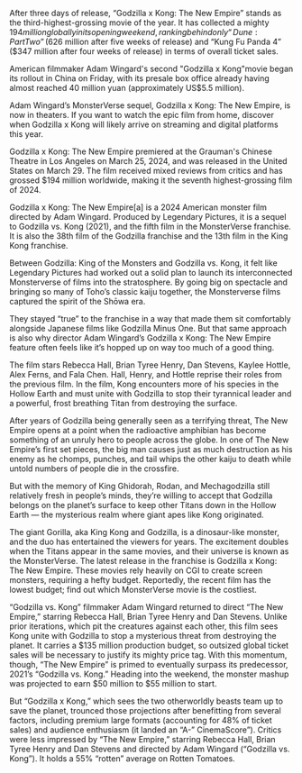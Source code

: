 After three days of release, “Godzilla x Kong: The New Empire” stands as the third-highest-grossing movie of the year. It has collected a mighty $194 million globally in its opening weekend, ranking behind only “Dune: Part Two” ($626 million after five weeks of release) and “Kung Fu Panda 4” ($347 million after four weeks of release) in terms of overall ticket sales.

American filmmaker Adam Wingard's second "Godzilla x Kong"movie began its rollout in China on Friday, with its presale box office already having almost reached 40 million yuan (approximately US$5.5 million).

Adam Wingard’s MonsterVerse sequel, Godzilla x Kong: The New Empire, is now in theaters. If you want to watch the epic film from home, discover when Godzilla x Kong will likely arrive on streaming and digital platforms this year.

Godzilla x Kong: The New Empire premiered at the Grauman's Chinese Theatre in Los Angeles on March 25, 2024, and was released in the United States on March 29. The film received mixed reviews from critics and has grossed $194 million worldwide, making it the seventh highest-grossing film of 2024.

Godzilla x Kong: The New Empire[a] is a 2024 American monster film directed by Adam Wingard. Produced by Legendary Pictures, it is a sequel to Godzilla vs. Kong (2021), and the fifth film in the MonsterVerse franchise. It is also the 38th film of the Godzilla franchise and the 13th film in the King Kong franchise.

Between Godzilla: King of the Monsters and Godzilla vs. Kong, it felt like Legendary Pictures had worked out a solid plan to launch its interconnected Monsterverse of films into the stratosphere. By going big on spectacle and bringing so many of Toho’s classic kaiju together, the Monsterverse films captured the spirit of the Shōwa era.

They stayed “true” to the franchise in a way that made them sit comfortably alongside Japanese films like Godzilla Minus One. But that same approach is also why director Adam Wingard’s Godzilla x Kong: The New Empire feature often feels like it’s hopped up on way too much of a good thing.

The film stars Rebecca Hall, Brian Tyree Henry, Dan Stevens, Kaylee Hottle, Alex Ferns, and Fala Chen. Hall, Henry, and Hottle reprise their roles from the previous film. In the film, Kong encounters more of his species in the Hollow Earth and must unite with Godzilla to stop their tyrannical leader and a powerful, frost breathing Titan from destroying the surface.

After years of Godzilla being generally seen as a terrifying threat, The New Empire opens at a point when the radioactive amphibian has become something of an unruly hero to people across the globe. In one of The New Empire’s first set pieces, the big man causes just as much destruction as his enemy as he chomps, punches, and tail whips the other kaiju to death while untold numbers of people die in the crossfire.

But with the memory of King Ghidorah, Rodan, and Mechagodzilla still relatively fresh in people’s minds, they’re willing to accept that Godzilla belongs on the planet’s surface to keep other Titans down in the Hollow Earth — the mysterious realm where giant apes like Kong originated.

The giant Gorilla, aka King Kong and Godzilla, is a dinosaur-like monster, and the duo has entertained the viewers for years. The excitement doubles when the Titans appear in the same movies, and their universe is known as the MonsterVerse. The latest release in the franchise is Godzilla x Kong: The New Empire. These movies rely heavily on CGI to create screen monsters, requiring a hefty budget. Reportedly, the recent film has the lowest budget; find out which MonsterVerse movie is the costliest.

“Godzilla vs. Kong” filmmaker Adam Wingard returned to direct “The New Empire,” starring Rebecca Hall, Brian Tyree Henry and Dan Stevens. Unlike prior iterations, which pit the creatures against each other, this film sees Kong unite with Godzilla to stop a mysterious threat from destroying the planet. It carries a $135 million production budget, so outsized global ticket sales will be necessary to justify its mighty price tag. With this momentum, though, “The New Empire” is primed to eventually surpass its predecessor, 2021’s “Godzilla vs. Kong.” Heading into the weekend, the monster mashup was projected to earn $50 million to $55 million to start.

But “Godzilla x Kong,” which sees the two otherworldly beasts team up to save the planet, trounced those projections after benefitting from several factors, including premium large formats (accounting for 48% of ticket sales) and audience enthusiasm (it landed an “A-” CinemaScore”). Critics were less impressed by “The New Empire,” starring Rebecca Hall, Brian Tyree Henry and Dan Stevens and directed by Adam Wingard (“Godzilla vs. Kong”). It holds a 55% “rotten” average on Rotten Tomatoes.
